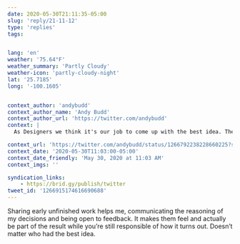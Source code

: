 ```yaml
---
date: 2020-05-30T21:11:35-05:00
slug: 'reply/21-11-12'
type: 'replies'
tags:


lang: 'en'
weather: '75.64°F'
weather_summary: 'Partly Cloudy'
weather-icon: 'partly-cloudy-night'
lat: '25.7185'
long: '-100.1605'


context_author: 'andybudd'
context_author_name: 'Andy Budd'
context_author_url: 'https://twitter.com/andybudd'
context: |
  As Designers we think it's our job to come up with the best idea. The one that will best solve our users problems, and therefore our stakeholder problems. In truth our job is to come up with the least objectionable idea. The one we can safely navigate through the various gates.

context_url: 'https://twitter.com/andybudd/status/1266792238228660225?s=12'
context_date: '2020-05-30T11:03:00-05:00'
context_date_friendly: 'May 30, 2020 at 11:03 AM'
context_imgs: ''

syndication_links:
    - https://brid.gy/publish/twitter
tweet_id: '1266915174616690688'
---
```

Sharing early unfinished work helps me, communicating the reasoning of my decisions and being open to feedback. It makes them feel and actually be part of the result while you’re still responsible of how it turns out. Doesn’t matter who had the best idea.